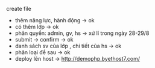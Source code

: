 create file
- thêm năng lực, hành động -> ok
- có thêm lớp -> ok
- phân quyền: admin, gv, hs -> xử lí trong ngày 28-29/8
- submit -> confirm -> ok
- danh sách sv của lớp , chi tiết của hs -> ok
- phân loại để sau -> ok
- deploy lên host -> http://demophp.byethost7.com/
